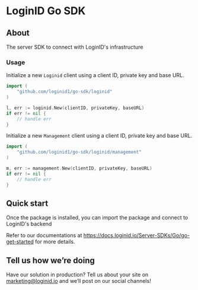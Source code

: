 # LoginID Go SDK

## About 
The server SDK to connect with LoginID's infrastructure

### Usage



Initialize a new `Loginid` client using a client ID, private key and base URL.
```go
import (
	"github.com/loginid1/go-sdk/loginid"
)

l, err := loginid.New(clientID, privateKey, baseURL)
if err != nil {
	// handle err
}
```

Initialize a new `Management` client using a client ID, private key and base URL.

```go
import (
	"github.com/loginid1/go-sdk/loginid/management"
)

m, err := management.New(clientID, privateKey, baseURL)
if err != nil {
	// handle err
}
```

## Quick start
Once the package is installed, you can import the package and connect to LoginID's backend

Refer to our documentations at
https://docs.loginid.io/Server-SDKs/Go/go-get-started for more details.

## Tell us how we’re doing
Have our solution in production? Tell us about your site on marketing@loginid.io and we’ll post on our social channels!
